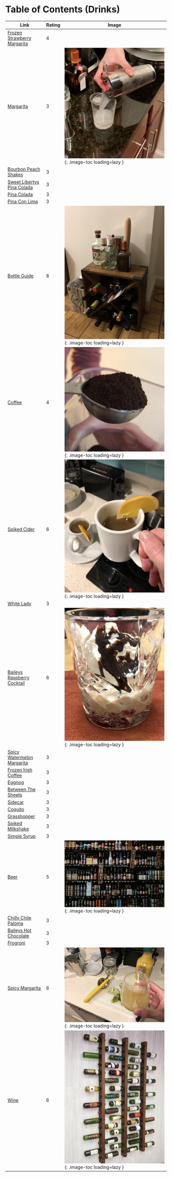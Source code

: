 # Table of Contents (Drinks)

| Link | Rating | Image |
| -- | -- | -- |
| [Frozen Strawberry Margarita](../frozen_strawberry_margarita) | 4 | <!-- TODO: Capture image --> |
| [Margarita](../margarita) | 3 | ![margarita.jpg](./margarita.jpg){: .image-toc loading=lazy } |
| [Bourbon Peach Shakes](../bourbon_peach_shakes) | 3 | <!-- TODO: Capture image --> |
| [Sweet Libertys Pina Colada](../sweet_libertys_pina_colada) | 3 | <!-- TODO: Capture image --> |
| [Pina Colada](../pina_colada) | 3 | <!-- TODO: Capture image --> |
| [Pina Con Lima](../pina_con_lima) | 3 | <!-- TODO: Capture image --> |
| [Bottle Guide](../_bottle_guide) | 8 | ![_bottle_guide.jpeg](./_bottle_guide.jpeg){: .image-toc loading=lazy } |
| [Coffee](../coffee) | 4 | ![coffee.jpeg](./coffee.jpeg){: .image-toc loading=lazy } |
| [Spiked Cider](../spiked_cider) | 6 | ![spiked_cider.jpeg](./spiked_cider.jpeg){: .image-toc loading=lazy } |
| [White Lady](../white_lady) | 3 | <!-- TODO: Capture image --> |
| [Baileys Raspberry Cocktail](../baileys_raspberry_cocktail) | 6 | ![baileys_raspberry_cocktail.jpg](./baileys_raspberry_cocktail.jpg){: .image-toc loading=lazy } |
| [Spicy Watermelon Margarita](../spicy_watermelon_margarita) | 3 | <!-- TODO: Capture image --> |
| [Frozen Irish Coffee](../frozen_irish_coffee) | 3 | <!-- TODO: Capture image --> |
| [Eggnog](../eggnog) | 3 | <!-- TODO: Capture image --> |
| [Between The Sheets](../between_the_sheets) | 3 | <!-- TODO: Capture image --> |
| [Sidecar](../sidecar) | 3 | <!-- TODO: Capture image --> |
| [Coquito](../coquito) | 3 | <!-- TODO: Capture image --> |
| [Grasshopper](../grasshopper) | 3 | <!-- TODO: Capture image --> |
| [Spiked Milkshake](../spiked_milkshake) | 3 | <!-- TODO: Capture image --> |
| [Simple Syrup](../simple_syrup) | 3 | <!-- TODO: Capture image --> |
| [Beer](../beer) | 5 | ![beer.jpg](./beer.jpg){: .image-toc loading=lazy } |
| [Chilly Chile Paloma](../chilly_chile_paloma) | 3 | <!-- TODO: Capture image --> |
| [Baileys Hot Chocolate](../baileys_hot_chocolate) | 3 | <!-- TODO: Capture image --> |
| [Frogroni](../frogroni) | 3 | <!-- TODO: Capture image --> |
| [Spicy Margarita](../spicy_margarita) | 6 | ![spicy_margarita.jpg](./spicy_margarita.jpg){: .image-toc loading=lazy } |
| [Wine](../wine) | 6 | ![wine.jpg](./wine.jpg){: .image-toc loading=lazy } |
